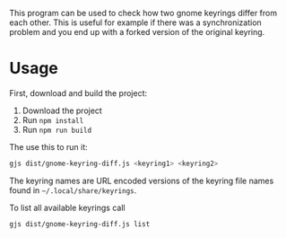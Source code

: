 
This program can be used to check how two gnome keyrings differ from each other.
This is useful for example if there was a synchronization problem and you end up with a forked version of the original keyring.

# Usage

First, download and build the project:

1. Download the project
2. Run `npm install`
3. Run `npm run build`

The use this to run it:

```bash
gjs dist/gnome-keyring-diff.js <keyring1> <keyring2>
```

The keyring names are URL encoded versions of the keyring file names found in `~/.local/share/keyrings`.

To list all available keyrings call

```bash
gjs dist/gnome-keyring-diff.js list
```
